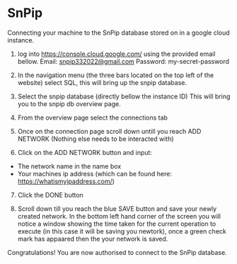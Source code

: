# SnPip

Connecting your machine to the SnPip database stored on in a google cloud instance.

1. log into https://console.cloud.google.com/ using the provided email bellow.
Email: snpip332022@gmail.com
Password: my-secret-password

2. In the navigation menu (the three bars located on the top left of the website) select SQL, this will bring up the snpip database.

3. Select the snpip database (directly bellow the instance ID) This will bring you to the snpip db overview page.

4. From the overview page select the connections tab

5. Once on the connection page scroll down untill you reach ADD NETWORK (Nothing else needs to be interacted with)

6. Click on the ADD NETWORK button and input:
  - The network name in the name box
  - Your machines ip address (which can be found here: https://whatismyipaddress.com/)

7. Click the DONE button

8. Scroll down till you reach the blue SAVE button and save your newly created network. In the bottom left hand corner of the screen you will notice a window
   showing the time taken for the current operation to execute (in this case it will be saving you newtork), once a green check mark has appaared then the your
   network is saved.
   
 Congratulations! You are now authorised to connect to the SnPip database.
